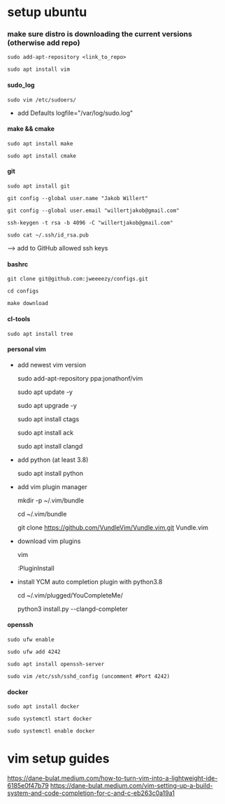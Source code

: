 # setup ubuntu

### make sure distro is downloading the current versions (otherwise add repo)

``` sudo add-apt-repository <link_to_repo> ```

``` sudo apt install vim ```

#### sudo_log

    sudo vim /etc/sudoers/

- add Defaults logfile="/var/log/sudo.log"

#### make && cmake

    sudo apt install make

    sudo apt install cmake

#### git

    sudo apt install git

    git config --global user.name "Jakob Willert"

    git config --global user.email "willertjakob@gmail.com"

    ssh-keygen -t rsa -b 4096 -C "willertjakob@gmail.com"

    sudo cat ~/.ssh/id_rsa.pub

--> add to GitHub allowed ssh keys

#### bashrc

    git clone git@github.com:jweeeezy/configs.git

    cd configs

    make download

#### cl-tools

    sudo apt install tree

#### personal vim

- add newest vim version

    sudo add-apt-repository ppa:jonathonf/vim

    sudo apt update -y

    sudo apt upgrade -y

    sudo apt install ctags

    sudo apt install ack

    sudo apt install clangd

- add python (at least 3.8)

    sudo apt install python

- add vim plugin manager

    mkdir -p ~/.vim/bundle

    cd ~/.vim/bundle

    git clone https://github.com/VundleVim/Vundle.vim.git Vundle.vim

- download vim plugins

    vim

    :PluginInstall

- install YCM auto completion plugin with python3.8

    cd ~/.vim/plugged/YouCompleteMe/

    python3 install.py --clangd-completer

#### openssh

    sudo ufw enable

    sudo ufw add 4242

    sudo apt install openssh-server

    sudo vim /etc/ssh/sshd_config (uncomment #Port 4242)

#### docker

    sudo apt install docker

    sudo systemctl start docker

    sudo systemctl enable docker

# vim setup guides
https://dane-bulat.medium.com/how-to-turn-vim-into-a-lightweight-ide-6185e0f47b79
https://dane-bulat.medium.com/vim-setting-up-a-build-system-and-code-completion-for-c-and-c-eb263c0a19a1
